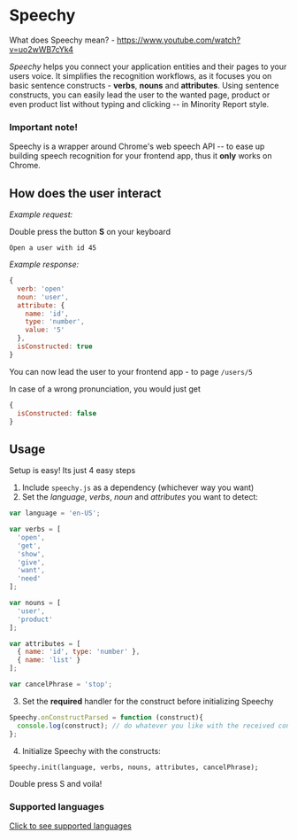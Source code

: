 # Speechy

What does Speechy mean? - https://www.youtube.com/watch?v=uo2wWB7cYk4

_Speechy_ helps you connect your application entities and their pages to your users voice. It simplifies the recognition workflows, as it focuses you on basic sentence constructs - **verbs**, **nouns** and **attributes**. Using sentence constructs, you can easily lead the user to the wanted page, product or even product list without typing and clicking -- in Minority Report style.

### Important note!

Speechy is a wrapper around Chrome's web speech API -- to ease up building speech recognition for your frontend app, thus it **only** works on Chrome.

## How does the user interact

_Example request:_

Double press the button **S** on your keyboard

`Open a user with id 45`

_Example response:_ 

```javascript
{ 
  verb: 'open'
  noun: 'user',
  attribute: {
    name: 'id',
    type: 'number',
    value: '5'
  },
  isConstructed: true
}
```

You can now lead the user to your frontend app - to page `/users/5`

In case of a wrong pronunciation, you would just get
```javascript
{ 
  isConstructed: false
}
```

## Usage

Setup is easy! Its just 4 easy steps

1. Include `speechy.js` as a dependency (whichever way you want)
2. Set the *language*, *verbs*, *noun* and *attributes* you want to detect:

```javascript
var language = 'en-US';

var verbs = [
  'open',
  'get',
  'show',
  'give',
  'want',
  'need'
];

var nouns = [
  'user',
  'product'
];

var attributes = [
  { name: 'id', type: 'number' },
  { name: 'list' }
];

var cancelPhrase = 'stop';
```

3. Set the **required** handler for the construct before initializing Speechy

```javascript
Speechy.onConstructParsed = function (construct){
  console.log(construct); // do whatever you like with the received construct
};
```

4. Initialize Speechy with the constructs:

`Speechy.init(language, verbs, nouns, attributes, cancelPhrase);`

Double press S and voila!


### Supported languages

[Click to see supported languages](supported-languages.json)